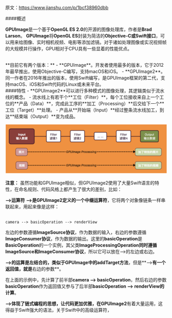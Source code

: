 原文：https://www.jianshu.com/p/1bcf38960dbb

####概述

**GPUImage**是一个基于**OpenGL ES 2.0**的开源的图像处理库，作者是**Brad Larson**。
**GPUImage**将**OpenGL ES**封装为简洁的**Objective-C或Swift接口**，可以用来给图像、实时相机视频、电影等添加滤镜。对于诸如处理图像或实况视频帧的大规模并行操作，GPU相对于CPU具有一些显着的性能优点。

<br>
**目前它有两个版本：**
- **GPUImage**。开发者使用最多的版本，它于2012年最早推出，使用Objective-C编写，支持macOS和iOS。
- **GPUImage2**。同一作者在2016年推出的版本，使用Swift编写，是GPUImage框架的第二代，支持macOS、iOS和Swift代码的Linux或未来平台。

<br>
####特性
- **GPUImage2**可以进行多种模式的图像处理，其逻辑类似于流水线的概念。
- 流水线上有若干个**工位（Filter）**，每个工位接收来自上一个工位的**产品（Data）**，完成此工序的**加工（Processing）**后交给下一个**工位（Target）**处理。
- 产品从**开始端（Input）**经过整条流水线加工，到达**结束端（Output）**变为成品。

![](/assets/GPUImageFlow.png)


**注意：**
虽然功能和GPUImage相似，但GPUImage2使用了大量Swift语言的特性，在命名规则、代码风格上都产生了很大的差别，比如：

**-->运算符**
**-->**是GPUImage2定义的一个**中缀运算符**，它将两个对象像链条一样串联起来，用起来像是这样：

```objc

camera --> basicOperation --> renderView
```


左边的参数遵循**ImageSource协议**，作为数据的输入，右边的参数遵循**ImageConsumer协议**，作为数据的输出。这里的**basicOperation**是**BasicOperation**的一个实例，其父类**ImageProcessingOperation同时遵循ImageSource和ImageConsumer协议**，所以它可以放在-->的左边或右边。

**-->**的运算是左结合的，类似于GPUImage中的**addTarget方法**，但是**-->**有一个返回值，就是**右边的参数**。

在上面的示例中，先计算了前半部**camera --> basicOperation**，然后右边的参数**basicOperation**作为返回值又参与了后半部**basicOperation --> renderView的计算**。

**-->**体现了链式编程的思想，让代码更加优雅，在**GPUImage2**有着大量运用，这得益于Swift强大的语法，关于Swift中的高级运算符，


